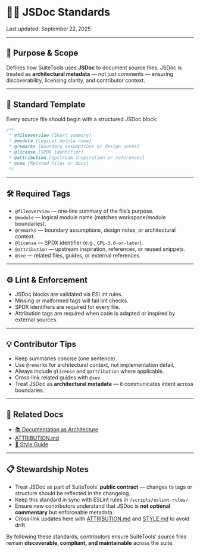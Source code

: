 # 🧑‍💻 JSDoc Standards

Last updated: September 22, 2025

---

## 🎯 Purpose & Scope

Defines how SuiteTools uses **JSDoc** to document source files.
JSDoc is treated as **architectural metadata** — not just comments — ensuring discoverability, licensing clarity, and contributor context.

---

## 📐 Standard Template

Every source file should begin with a structured JSDoc block:

```ts
/**
 * @fileoverview [Short summary]
 * @module [Logical module name]
 * @remarks [Boundary assumptions or design notes]
 * @license [SPDX identifier]
 * @attribution [Upstream inspiration or references]
 * @see [Related files or docs]
 */
```

---

## 🛠️ Required Tags

- `@fileoverview` — one‑line summary of the file’s purpose.
- `@module` — logical module name (matches workspace/module boundaries).
- `@remarks` — boundary assumptions, design notes, or architectural context.
- `@license` — SPDX identifier (e.g., `GPL-3.0-or-later`).
- `@attribution` — upstream inspiration, references, or reused snippets.
- `@see` — related files, guides, or external references.

---

## ⚙️ Lint & Enforcement

- JSDoc blocks are validated via ESLint rules.
- Missing or malformed tags will fail lint checks.
- SPDX identifiers are required for every file.
- Attribution tags are required when code is adapted or inspired by external sources.

---

## 💡 Contributor Tips

- Keep summaries concise (one sentence).
- Use `@remarks` for architectural context, not implementation detail.
- Always include `@license` and `@attribution` where applicable.
- Cross‑link related guides with `@see`.
- Treat JSDoc as **architectural metadata** — it communicates intent across boundaries.

---

## 🔗 Related Docs

- [📚 Documentation as Architecture](../architecture/docs-architecture.md)
- [ATTRIBUTION.md](../../ATTRIBUTION.md)
- [📑 Style Guide](../governance/STYLE.md)

---

## 📋 Stewardship Notes

- Treat JSDoc as part of SuiteTools’ **public contract** — changes to tags or structure should be reflected in the changelog.
- Keep this standard in sync with ESLint rules in `/scripts/eslint-rules/`.
- Ensure new contributors understand that JSDoc is **not optional commentary** but enforceable metadata.
- Cross‑link updates here with [ATTRIBUTION.md](../../ATTRIBUTION.md) and [STYLE.md](../governance/STYLE.md) to avoid drift.

By following these standards, contributors ensure SuiteTools’ source files remain **discoverable, compliant, and maintainable** across the suite.
